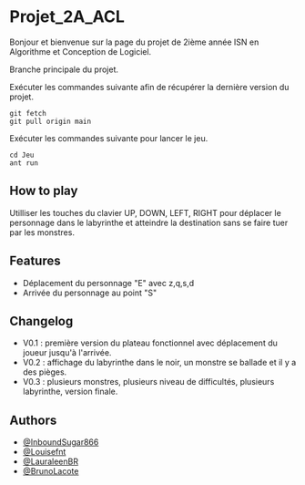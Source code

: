# Projet_2A_ACL
Bonjour et bienvenue sur la page du projet de 2ième année ISN en Algorithme et Conception de Logiciel.

Branche principale du projet.

Exécuter les commandes suivante afin de récupérer la dernière version du projet.
```
git fetch
git pull origin main
```


Exécuter les commandes suivante pour lancer le jeu.
```
cd Jeu
ant run
```

## How to play
Utilliser les touches du clavier UP, DOWN, LEFT, RIGHT pour déplacer le personnage dans le labyrinthe et atteindre la destination sans se faire tuer par les monstres.

## Features

- Déplacement du personnage "E" avec z,q,s,d
- Arrivée du personnage au point "S"

## Changelog
- V0.1 : première version du plateau fonctionnel avec déplacement du joueur jusqu'à l'arrivée.
- V0.2 : affichage du labyrinthe dans le noir, un monstre se ballade et il y a des pièges.
- V0.3 : plusieurs monstres, plusieurs niveau de difficultés, plusieurs labyrinthe, version finale.

## Authors

- [@InboundSugar866](https://github.com/InboundSugar866)
- [@Louisefnt](https://github.com/Louisefnt)
- [@LauraleenBR](https://github.com/LauraleenBR)
- [@BrunoLacote](https://github.com/BrunoLacote)
